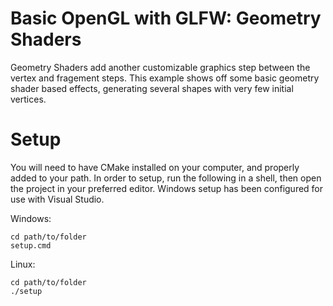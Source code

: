 # Basic OpenGL with GLFW: Geometry Shaders

Geometry Shaders add another customizable graphics step between the vertex and fragement steps.
This example shows off some basic geometry shader based effects, generating several shapes with very few initial vertices.

# Setup

You will need to have CMake installed on your computer, and properly added to your path.
In order to setup, run the following in a shell, then open the project in your preferred editor.
Windows setup has been configured for use with Visual Studio.

Windows:
```
cd path/to/folder
setup.cmd
```
Linux:
```
cd path/to/folder
./setup
```
